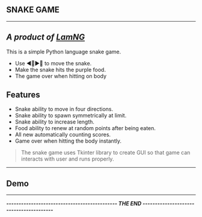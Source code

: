 ## SNAKE GAME
* **
## _A product of [LamNG](https://github.com/nguyenvietlam0640)_

This is a simple Python language snake game.
* Use ◀️🔼▶️🔽 to move the snake.
* Make the snake hits the purple food.
* The game over when hitting on body

## Features

* Snake ability to move in four directions.
* Snake ability to spawn symmetrically at limit.
* Snake ability to increase length.
* Food ability to renew at random points after being eaten.
* All new automatically counting scores.
* Game over when hitting the body instantly.

> The snake game uses Tkinter library to create GUI so that
> game can interacts with user and runs properly.
* **
## Demo 

* **
**_--------------------------------------------- THE END ----------------------------------------_**